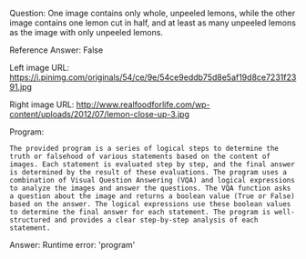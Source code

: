 Question: One image contains only whole, unpeeled lemons, while the other image contains one lemon cut in half, and at least as many unpeeled lemons as the image with only unpeeled lemons.

Reference Answer: False

Left image URL: https://i.pinimg.com/originals/54/ce/9e/54ce9eddb75d8e5af19d8ce7231f2391.jpg

Right image URL: http://www.realfoodforlife.com/wp-content/uploads/2012/07/lemon-close-up-3.jpg

Program:

```
The provided program is a series of logical steps to determine the truth or falsehood of various statements based on the content of images. Each statement is evaluated step by step, and the final answer is determined by the result of these evaluations. The program uses a combination of Visual Question Answering (VQA) and logical expressions to analyze the images and answer the questions. The VQA function asks a question about the image and returns a boolean value (True or False) based on the answer. The logical expressions use these boolean values to determine the final answer for each statement. The program is well-structured and provides a clear step-by-step analysis of each statement.
```
Answer: Runtime error: 'program'

